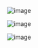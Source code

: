 ![image](https://user-images.githubusercontent.com/50028862/134475231-379d20b3-c614-46e1-9142-4789f18dae56.png)

![image](https://user-images.githubusercontent.com/50028862/134475187-32f7f506-96f9-4d3e-9c57-60ec9fa79337.png)

![image](https://user-images.githubusercontent.com/50028862/134475268-a4935832-e00c-4236-9f97-c8d054ee51b3.png)
